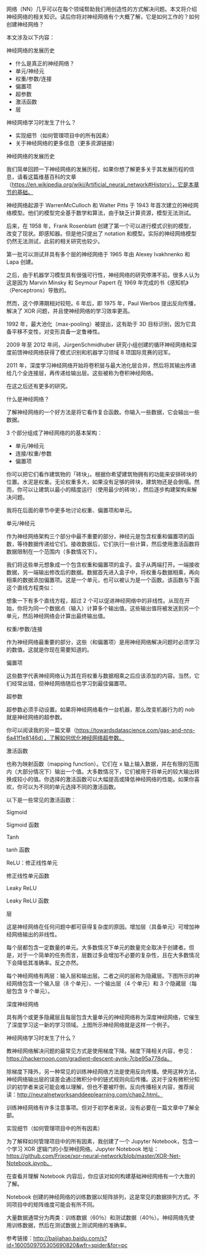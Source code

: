 网络（NN）几乎可以在每个领域帮助我们用创造性的方式解决问题。本文将介绍神经网络的相关知识。读后你将对神经网络有个大概了解，它是如何工作的？如何创建神经网络？


本文涉及以下内容：

神经网络的发展历史

* 什么是真正的神经网络？
* 单元/神经元
* 权重/参数/连接
* 偏置项
* 超参数
* 激活函数
* 层

神经网络学习时发生了什么？

* 实现细节（如何管理项目中的所有因素）
* 关于神经网络的更多信息（更多资源链接）


神经网络的发展历史

我们简单回顾一下神经网络的发展历程，如果你想了解更多关于其发展历程的信息，请看这篇维基百科的文章（https://en.wikipedia.org/wiki/Artificial_neural_network#History），它是本章节的基础。

神经网络起源于 WarrenMcCulloch 和 Walter Pitts 于 1943 年首次建立的神经网络模型。他们的模型完全基于数学和算法，由于缺乏计算资源，模型无法测试。

后来，在 1958 年，Frank Rosenblatt 创建了第一个可以进行模式识别的模型，改变了现状。即感知器。但是他只提出了 notation 和模型。实际的神经网络模型仍然无法测试，此前的相关研究也较少。

第一批可以测试并具有多个层的神经网络于 1965 年由 Alexey Ivakhnenko 和 Lapa 创建。

之后，由于机器学习模型具有很强可行性，神经网络的研究停滞不前。很多人认为这是因为 Marvin Minsky 和 Seymour Papert 在 1969 年完成的书《感知机》（Perceptrons）导致的。

然而，这个停滞期相对较短。6 年后，即 1975 年，Paul Werbos 提出反向传播，解决了 XOR 问题，并且使神经网络的学习效率更高。

1992 年，最大池化（max-pooling）被提出，这有助于 3D 目标识别，因为它具备平移不变性，对变形具备一定鲁棒性。

2009 年至 2012 年间，JürgenSchmidhuber 研究小组创建的循环神经网络和深度前馈神经网络获得了模式识别和机器学习领域 8 项国际竞赛的冠军。

2011 年，深度学习神经网络开始将卷积层与最大池化层合并，然后将其输出传递给几个全连接层，再传递给输出层。这些被称为卷积神经网络。

在这之后还有更多的研究。

什么是神经网络？

了解神经网络的一个好方法是将它看作复合函数。你输入一些数据，它会输出一些数据。

3 个部分组成了神经网络的的基本架构：

* 单元/神经元
* 连接/权重/参数
* 偏置项

你可以把它们看作建筑物的「砖块」。根据你希望建筑物拥有的功能来安排砖块的位置。水泥是权重。无论权重多大，如果没有足够的砖块，建筑物还是会倒塌。然而，你可以让建筑以最小的精度运行（使用最少的砖块），然后逐步构建架构来解决问题。

我将在后面的章节中更多地讨论权重、偏置项和单元。

单元/神经元

作为神经网络架构三个部分中最不重要的部分，神经元是包含权重和偏置项的函数，等待数据传递给它们。接收数据后，它们执行一些计算，然后使用激活函数将数据限制在一个范围内（多数情况下）。

我们将这些单元想象成一个包含权重和偏置项的盒子。盒子从两端打开。一端接收数据，另一端输出修改后的数据。数据首先进入盒子中，将权重与数据相乘，再向相乘的数据添加偏置项。这是一个单元，也可以被认为是一个函数。该函数与下面这个直线方程类似：


想象一下有多个直线方程，超过 2 个可以促进神经网络中的非线性。从现在开始，你将为同一个数据点（输入）计算多个输出值。这些输出值将被发送到另一个单元，然后神经网络会计算出最终输出值。

权重/参数/连接

作为神经网络最重要的部分，这些（和偏置项）是用神经网络解决问题时必须学习的数值。这就是你现在需要知道的。

偏置项

这些数字代表神经网络认为其在将权重与数据相乘之后应该添加的内容。当然，它们经常出错，但神经网络随后也学习到最佳偏置项。

超参数

超参数必须手动设置。如果将神经网络看作一台机器，那么改变机器行为的 nob 就是神经网络的超参数。

你可以阅读我的另一篇文章（https://towardsdatascience.com/gas-and-nns-6a41f1e8146d），了解如何优化神经网络超参数。

激活函数

也称为映射函数（mapping function）。它们在 x 轴上输入数据，并在有限的范围内（大部分情况下）输出一个值。大多数情况下，它们被用于将单元的较大输出转换成较小的值。你选择的激活函数可以大幅提高或降低神经网络的性能。如果你喜欢，你可以为不同的单元选择不同的激活函数。

以下是一些常见的激活函数：

Sigmoid


Sigmoid 函数

Tanh


tanh 函数

ReLU：修正线性单元


修正线性单元函数

Leaky ReLU


Leaky ReLU 函数

层

这是神经网络在任何问题中都可获得复杂度的原因。增加层（具备单元）可增加神经网络输出的非线性。

每个层都包含一定数量的单元。大多数情况下单元的数量完全取决于创建者。但是，对于一个简单的任务而言，层数过多会增加不必要的复杂性，且在大多数情况下会降低其准确率。反之亦然。

每个神经网络有两层：输入层和输出层。二者之间的层称为隐藏层。下图所示的神经网络包含一个输入层（8 个单元）、一个输出层（4 个单元）和 3 个隐藏层（每层包含 9 个单元）。


深度神经网络

具有两个或更多隐藏层且每层包含大量单元的神经网络称为深度神经网络，它催生了深度学习这一新的学习领域。上图所示神经网络就是这样一个例子。

神经网络学习时发生了什么？

教神经网络解决问题的最常见方式是使用梯度下降。梯度下降相关内容，参见：https://hackernoon.com/gradient-descent-aynk-7cbe95a778da。

除梯度下降外，另一种常见的训练神经网络方法是使用反向传播。使用这种方法，神经网络输出层的误差会通过微积分中的链式规则向后传播。这对于没有微积分知识的初学者来说可能会难以理解，但也不要被吓倒，反向传播相关内容，推荐阅读：http://neuralnetworksanddeeplearning.com/chap2.html。

训练神经网络有许多注意事项。但对于初学者来说，没有必要在一篇文章中了解全部。

实现细节（如何管理项目中的所有因素）

为了解释如何管理项目中的所有因素，我创建了一个 Jupyter Notebook，包含一个学习 XOR 逻辑门的小型神经网络。Jupyter Notebook 地址：https://github.com/Frixoe/xor-neural-network/blob/master/XOR-Net-Notebook.ipynb。

在查看并理解 Notebook 内容后，你应该对如何构建基础神经网络有一个大致的了解。

Notebook 创建的神经网络的训练数据以矩阵排列，这是常见的数据排列方式。不同项目中的矩阵维度可能会有所不同。

大量数据通常分为两类：训练数据（60％）和测试数据（40％）。神经网络先使用训练数据，然后在测试数据上测试网络的准确率。


参考链接：http://baijiahao.baidu.com/s?id=1600509705305690820&wfr=spider&for=pc

